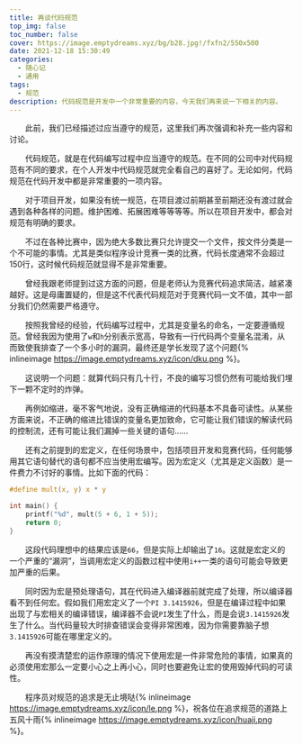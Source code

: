 ```yaml
---
title: 再谈代码规范
top_img: false
toc_number: false
cover: https://image.emptydreams.xyz/bg/b28.jpg!/fxfn2/550x500
date: 2021-12-18 15:30:49
categories:
  - 随心记
  - 通用
tags:
  - 规范
description: 代码规范是开发中一个非常重要的内容，今天我们再来说一下相关的内容。
---
```


&emsp;&emsp;此前，我们已经描述过应当遵守的规范，这里我们再次强调和补充一些内容和讨论。

&emsp;&emsp;代码规范，就是在代码编写过程中应当遵守的规范。在不同的公司中对代码规范有不同的要求，在个人开发中代码规范就完全看自己的喜好了。无论如何，代码规范在代码开发中都是非常重要的一项内容。

&emsp;&emsp;对于项目开发，如果没有统一规范，在项目渡过前期甚至前期还没有渡过就会遇到各种各样的问题。维护困难、拓展困难等等等等。所以在项目开发中，都会对规范有明确的要求。

&emsp;&emsp;不过在各种比赛中，因为绝大多数比赛只允许提交一个文件，按文件分类是一个不可能的事情。尤其是类似程序设计竞赛一类的比赛，代码长度通常不会超过150行，这时候代码规范就显得不是非常重要。

&emsp;&emsp;曾经我跟老师提到过这方面的问题，但是老师认为竞赛代码追求简洁，越紧凑越好。这是母庸置疑的，但是这不代表代码规范对于竞赛代码一文不值，其中一部分我们仍然需要严格遵守。

&emsp;&emsp;按照我曾经的经验，代码编写过程中，尤其是变量名的命名，一定要遵循规范。曾经我因为使用了`w`和`h`分别表示宽高，导致有一行代码两个变量名混淆，从而致使我排查了一个多小时的漏洞，最终还是学长发现了这个问题{% inlineimage https://image.emptydreams.xyz/icon/dku.png %}。

&emsp;&emsp;这说明一个问题：就算代码只有几十行，不良的编写习惯仍然有可能给我们埋下一颗不定时的炸弹。

&emsp;&emsp;再例如缩进，毫不客气地说，没有正确缩进的代码基本不具备可读性。从某些方面来说，不正确的缩进比错误的变量名更加致命，它可能让我们错误的解读代码的控制流，还有可能让我们漏掉一些关键的语句……

&emsp;&emsp;还有之前提到的宏定义，在任何场景中，包括项目开发和竞赛代码，任何能够用其它语句替代的语句都不应当使用宏编写。因为宏定义（尤其是定义函数）是一件费力不讨好的事情。比如下面的代码：

```c
#define mult(x, y) x * y

int main() {
    printf("%d", mult(5 + 6, 1 + 5));
    return 0;
}
```

&emsp;&emsp;这段代码理想中的结果应该是`66`，但是实际上却输出了`16`。这就是宏定义的一个严重的“漏洞”，当调用宏定义的函数过程中使用`i++`一类的语句可能会导致更加严重的后果。

&emsp;&emsp;同时因为宏是预处理语句，其在代码进入编译器前就完成了处理，所以编译器看不到任何宏。假如我们用宏定义了一个`PI 3.1415926`，但是在编译过程中如果出现了与宏相关的编译错误，编译器不会说`PI`发生了什么，而是会说`3.1415926`发生了什么。当代码量较大时排查错误会变得非常困难，因为你需要靠脑子想`3.1415926`可能在哪里定义的。

&emsp;&emsp;再没有摸清楚宏的运作原理的情况下使用宏是一件非常危险的事情，如果真的必须使用宏那么一定要小心之上再小心，同时也要避免让宏的使用毁掉代码的可读性。

&emsp;&emsp;程序员对规范的追求是无止境哒{% inlineimage https://image.emptydreams.xyz/icon/le.png %}，祝各位在追求规范的道路上五风十雨{% inlineimage https://image.emptydreams.xyz/icon/huaji.png %}。
